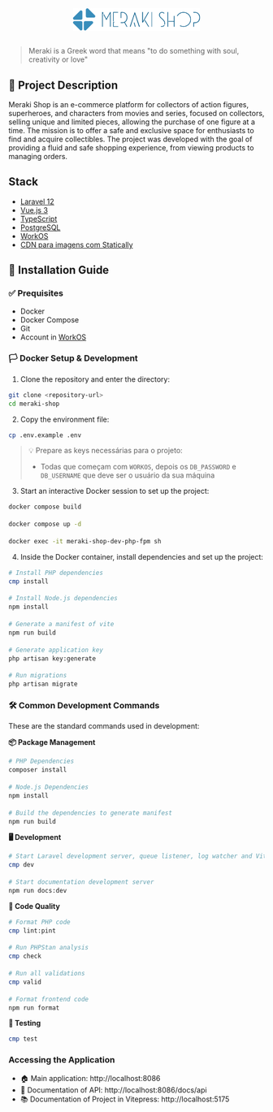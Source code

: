 <div style="display: flex; justify-content:center" >
    <img src=".images-cdn/meraki-shop-logo.png" width="250px" >
</div>
<br>

> Meraki is a Greek word that means "to do something with soul, creativity or love"


## 📝 Project Description

Meraki Shop is an e-commerce platform for collectors of action figures, superheroes, and characters from movies and series, focused on collectors, selling unique and limited pieces, allowing the purchase of one figure at a time. The mission is to offer a safe and exclusive space for enthusiasts to find and acquire collectibles. The project was developed with the goal of providing a fluid and safe shopping experience, from viewing products to managing orders.


## Stack

- [Laravel 12](https://laravel.com/)
- [Vue.js 3](https://vuejs.org/)
- [TypeScript](https://www.typescriptlang.org/)
- [PostgreSQL](https://www.postgresql.org/)
- [WorkOS](https://workos.com/)
- [CDN para imagens com Statically](https://statically.io/)

## 📖  Installation Guide

### ✅ Prequisites

- Docker
- Docker Compose
- Git
- Account in [WorkOS](https://workos.com/)

### 🏳️ Docker Setup & Development

1. Clone the repository and enter the directory:

```sh
git clone <repository-url>
cd meraki-shop
```

2. Copy the environment file:

```sh
cp .env.example .env
```

> 💡 Prepare as keys necessárias para o projeto:
> - Todas que começam com `WORKOS`, depois os `DB_PASSWORD` e `DB_USERNAME` que deve ser o usuário da sua máquina

3. Start an interactive Docker session to set up the project:

```sh
docker compose build

docker compose up -d

docker exec -it meraki-shop-dev-php-fpm sh
```


4. Inside the Docker container, install dependencies and set up the project:

```sh
# Install PHP dependencies
cmp install

# Install Node.js dependencies
npm install

# Generate a manifest of vite
npm run build

# Generate application key
php artisan key:generate

# Run migrations
php artisan migrate
```


### 🛠️ Common Development Commands

These are the standard commands used in development:

**📦 Package Management**
```sh
# PHP Dependencies
composer install

# Node.js Dependencies
npm install

# Build the dependencies to generate manifest
npm run build
```

**🖥️ Development**
```sh
# Start Laravel development server, queue listener, log watcher and Vite
cmp dev

# Start documentation development server
npm run docs:dev
```

**🧹 Code Quality**
```sh
# Format PHP code
cmp lint:pint

# Run PHPStan analysis
cmp check

# Run all validations
cmp valid

# Format frontend code
npm run format
```

**🧪 Testing**
```sh
cmp test
```

### Accessing the Application

- 🏠 Main application: http://localhost:8086
- 📖 Documentation of API: http://localhost:8086/docs/api
- 📚 Documentation of Project in Vitepress: http://localhost:5175
